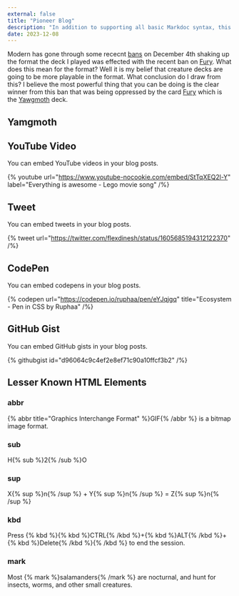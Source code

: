 ```yaml
---
external: false
title: "Pioneer Blog"
description: "In addition to supporting all basic Markdoc syntax, this template also supports extended markdown syntax to render custom components."
date: 2023-12-08
---
```


Modern has gone through some rececnt [bans](https://magic.wizards.com/en/news/announcements/december-4-2023-banned-and-restricted-announcement) on December 4th shaking up the format the deck I played was effected with the recent ban on [Fury](https://scryfall.com/card/mh2/126/fury). What does this mean for the format? Well it is my belief that creature decks are going to be more playable in the format. What conclusion do I draw from this? I believe the most powerful thing that you can be doing is the clear winner from this ban that was being oppressed by the card [Fury](https://scryfall.com/card/mh2/126/fury) which is the [Yawgmoth](https://scryfall.com/card/mh1/116/yawgmoth-thran-physician) deck.

## Yamgmoth
## YouTube Video

You can embed YouTube videos in your blog posts.

{% youtube url="https://www.youtube-nocookie.com/embed/StTqXEQ2l-Y" label="Everything is awesome - Lego movie song" /%}

## Tweet

You can embed tweets in your blog posts.

{% tweet url="https://twitter.com/flexdinesh/status/1605685194312122370" /%}

## CodePen

You can embed codepens in your blog posts.

{% codepen url="https://codepen.io/ruphaa/pen/eYJqjgq" title="Ecosystem - Pen in CSS by Ruphaa" /%}

## GitHub Gist

You can embed GitHub gists in your blog posts.

{% githubgist id="d96064c9c4ef2e8ef71c90a10ffcf3b2" /%}

## Lesser Known HTML Elements

### abbr

{% abbr title="Graphics Interchange Format" %}GIF{% /abbr %} is a bitmap image format.

### sub

H{% sub %}2{% /sub %}O

### sup

X{% sup %}n{% /sup %} + Y{% sup %}n{% /sup %} = Z{% sup %}n{% /sup %}

### kbd

Press {% kbd %}{% kbd %}CTRL{% /kbd %}+{% kbd %}ALT{% /kbd %}+{% kbd %}Delete{% /kbd %}{% /kbd %} to end the session.

### mark

Most {% mark %}salamanders{% /mark %} are nocturnal, and hunt for insects, worms, and other small creatures.
